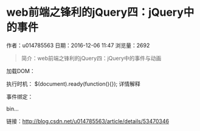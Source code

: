 # web前端之锋利的jQuery四：jQuery中的事件
作者：u014785563
日期：2016-12-06 11:47
浏览量：2692
> 简介：web前端之锋利的jQuery四：jQuery中的事件与动画

加载DOM：

执行时机： 
$(document).ready(function(){});     详情解释

事件绑定：

bin...

 链接：http://blog.csdn.net/u014785563/article/details/53470346
